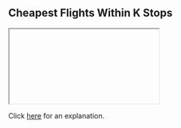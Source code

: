 ##  Cheapest Flights Within K Stops 

<iframe></iframe>

Click [here](Explanation.md) for an explanation.

